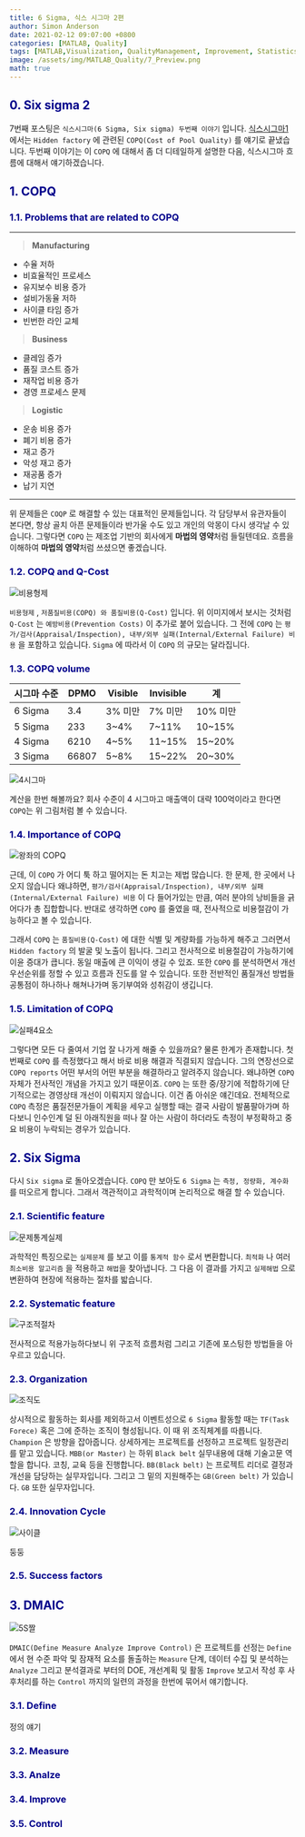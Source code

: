 ```yaml
---
title: 6 Sigma, 식스 시그마 2편
author: Simon Anderson
date: 2021-02-12 09:07:00 +0800
categories: [MATLAB, Quality]
tags: [MATLAB,Visualization, QualityManagement, Improvement, Statistics, Quality]
image: /assets/img/MATLAB_Quality/7_Preview.png
math: true
---
```


## <span style="color:darkblue">0. Six sigma 2</span>

 7번째 포스팅은 `식스시그마(6 Sigma, Six sigma) 두번째 이야기` 입니다. [식스시그마1](https://simonwithwoogi.github.io/SimonWithWoogi.github.io/posts/prequalitysixsigma/) 에서는 `Hidden factory` 에 관련된 `COPQ(Cost of Pool Quality)` 를 얘기로 끝냈습니다. 두번째 이야기는 이 `COPQ` 에 대해서 좀 더 디테일하게 설명한 다음, 식스시그마 흐름에 대해서 얘기하겠습니다.

## <span style="color:darkblue">1. COPQ</span>

### <span style="color:darkblue">1.1. Problems that are related to COPQ</span>

---

> **Manufacturing**

- 수율 저하
- 비효율적인 프로세스
- 유지보수 비용 증가
- 설비가동율 저하
- 사이클 타임 증가
- 빈번한 라인 교체

> **Business**

- 클레임 증가
- 품질 코스트 증가
- 재작업 비용 증가
- 경영 프로세스 문제

> **Logistic**

- 운송 비용 증가
- 폐기 비용 증가
- 재고 증가
- 악성 재고 증가
- 재공품 증가
- 납기 지연

---

 위 문제들은 `COQP` 로 해결할 수 있는 대표적인 문제들입니다. 각 담당부서 유관자들이 본다면, 항상 골치 아픈 문제들이라 반가울 수도 있고 개인의 악몽이 다시 생각날 수 있습니다. 그렇다면 `COPQ` 는 제조업 기반의 회사에게 **마법의 영약**처럼 들릴텐데요. 흐름을 이해하여 **마법의 영약**처럼 쓰셨으면 좋겠습니다. 

### <span style="color:darkblue">1.2. COPQ and Q-Cost</span>

![비용형제](/assets/img/MATLAB_Quality/7_1.png)

 `비용형제` , `저품질비용(COPQ) 와 품질비용(Q-Cost)` 입니다. 위 이미지에서 보시는 것처럼 `Q-Cost` 는 `예방비용(Prevention Costs)` 이 추가로 붙어 있습니다. 그 전에 `COPQ` 는 `평가/검사(Appraisal/Inspection), 내부/외부 실패(Internal/External Failure) 비용` 을 포함하고 있습니다. `Sigma` 에 따라서 이 `COPQ` 의 규모는 달라집니다.

### <span style="color:darkblue">1.3. COPQ volume</span>

| 시그마 수준 | DPMO  | Visible | Invisible | 계       |
| ----------- | ----- | ------- | --------- | -------- |
| 6 Sigma     | 3.4   | 3% 미만 | 7% 미만   | 10% 미만 |
| 5 Sigma     | 233   | 3~4%    | 7~11%     | 10~15%   |
| 4 Sigma     | 6210  | 4~5%    | 11~15%    | 15~20%   |
| 3 Sigma     | 66807 | 5~8%    | 15~22%    | 20~30%   |

![4시그마](/assets/img/MATLAB_Quality/7_2.png)

 계산을 한번 해볼까요? 회사 수준이 4 시그마고 매출액이 대략 100억이라고 한다면 `COPQ`는 위 그림처럼 볼 수 있습니다.

### <span style="color:darkblue">1.4. Importance of COPQ</span>

 ![왕좌의 COPQ](/assets/img/MATLAB_Quality/7_3.png) 

 근데, 이 `COPQ` 가 어디 툭 하고 떨어지는 돈 치고는 제법 많습니다. 한 문제, 한 곳에서 나오지 않습니다 왜냐하면, `평가/검사(Appraisal/Inspection), 내부/외부 실패(Internal/External Failure) 비용` 이 다 들어가있는 만큼, 여러 분야의 낭비들을 긁어다가 총 집합합니다. 반대로 생각하면 `COPQ` 를 줄였을 때, 전사적으로 비용절감이 가능하다고 볼 수 있습니다.

 그래서 `COPQ` 는 `품질비용(Q-Cost)` 에 대한 식별 및 계량화를 가능하게 해주고 그러면서 `Hidden factory` 의 발굴 및 노출이 됩니다. 그리고 전사적으로 비용절감이 가능하기에 이윤 증대가 큽니다. 동일 매출에 큰 이익이 생길 수 있죠. 또한 `COPQ` 를 분석하면서 개선 우선순위를 정할 수 있고 흐름과 진도를 알 수 있습니다. 또한 전반적인 품질개선 방법들 공통점이 하나하나 해쳐나가며 동기부여와 성취감이 생깁니다.

### <span style="color:darkblue">1.5. Limitation of COPQ</span>

 ![실패4요소](/assets/img/MATLAB_Quality/7_3.png) 

 그렇다면 모든 다 줄여서 기업 잘 나가게 해줄 수 있을까요? 물론 한계가 존재합니다. 첫 번째로 `COPQ` 를 측정했다고 해서 바로 비용 해결과 직결되지 않습니다. 그의 연장선으로  `COPQ reports` 어떤 부서의 어떤 부분을 해결하라고 알려주지 않습니다. 왜냐하면 `COPQ` 자체가 전사적인 개념을 가지고 있기 때문이죠. `COPQ` 는 또한 중/장기에 적합하기에 단기적으로는 경영상태 개선이 이뤄지지 않습니다. 이건 좀 아쉬운 얘긴데요. 전체적으로 `COPQ` 측정은 품질전문가들이 계획을 세우고 실행할 때는 결국 사람이 발품팔아가며 하다보니 인수인계 덜 된 아래직원을 떠나 잘 아는 사람이 하더라도 측정이 부정확하고 중요 비용이 누락되는 경우가 있습니다.  

## <span style="color:darkblue">2. Six Sigma</span>

 다시 `Six sigma` 로 돌아오겠습니다. `COPQ` 만 보아도 `6 Sigma` 는 `측정, 정량화, 계수화` 를 떠오르게 합니다. 그래서 객관적이고 과학적이며 논리적으로 해결 할 수 있습니다.

### <span style="color:darkblue">2.1. Scientific feature</span>

![문제통계실제](/assets/img/MATLAB_Quality/7_4.png) 

 과학적인 특징으로는 `실제문제` 를 보고 이를 `통계적 함수` 로서 변환합니다. `최적화` 나 여러 `최소비용 알고리즘` 을 적용하고 `해법`을 찾아냅니다. 그 다음 이 결과를 가지고 `실제해법` 으로 변환하여 현장에 적용하는 절차를 밟습니다.

### <span style="color:darkblue">2.2. Systematic feature</span>

![구조적절차](/assets/img/MATLAB_Quality/7_5.png)

 전사적으로 적용가능하다보니 위 구조적 흐름처럼 그리고 기존에 포스팅한 방법들을 아우르고 있습니다.

### <span style="color:darkblue">2.3. Organization</span>

![조직도](/assets/img/MATLAB_Quality/7_6.png)

 상시적으로 활동하는 회사를 제외하고서 이벤트성으로  `6 Sigma` 활동할 때는 `TF(Task Forece)` 혹은 그에 준하는 조직이 형성됩니다. 이 때 위 조직체계를 따릅니다. `Champion` 은 방향을 잡아줍니다. 상세하게는 프로젝트를 선정하고 프로젝트 일정관리를 맡고 있습니다. `MBB(or Master)` 는 하위 `Black belt` 실무내용에 대해 기술고문 역할을 합니다. 코칭, 교육 등을 진행합니다. `BB(Black belt)` 는 프로젝트 리더로 결정과 개선을 담당하는 실무자입니다. 그리고 그 밑의 지원해주는 `GB(Green belt)` 가 있습니다. `GB` 또한 실무자입니다.

### <span style="color:darkblue">2.4. Innovation Cycle</span>

 ![사이클](/assets/img/MATLAB_Quality/7_7.png)

둥둥

### <span style="color:darkblue">2.5. Success factors</span>



## <span style="color:darkblue">3. DMAIC</span>

![5S짤](/assets/img/MATLAB_Quality/7_8.png)

 `DMAIC(Define Measure Analyze Improve Control)` 은 프로젝트를 선정는 `Define` 에서 현 수준 파악 및 잠재적 요소를 돌출하는 `Measure` 단계, 데이터 수집 및 분석하는 `Analyze` 그리고 분석결과로 부터의 DOE, 개선계획 및 활동 `Improve` 보고서 작성 후 사후처리를 하는 `Control` 까지의 일련의 과정을 한번에 묶어서 얘기합니다.

### <span style="color:darkblue">3.1. Define</span>

 정의 얘기

### <span style="color:darkblue">3.2. Measure</span>

### <span style="color:darkblue">3.3. Analze</span>

### <span style="color:darkblue">3.4. Improve</span>

### <span style="color:darkblue">3.5. Control</span>

### 
